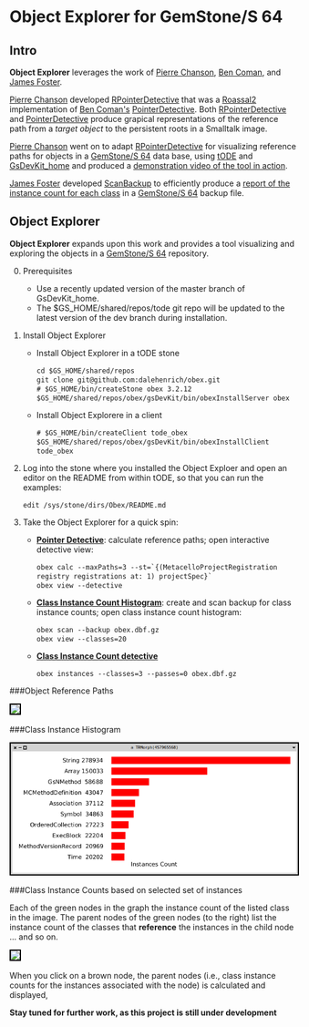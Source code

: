 # Object Explorer for GemStone/S 64

## Intro

**Object Explorer** leverages the work of [Pierre Chanson][15], [Ben Coman][17], and [James Foster][16].

[Pierre Chanson][15] developed [RPointerDetective][2] that was a [Roassal2][4] implementation of [Ben Coman's][17] [PointerDetective][3]. Both [RPointerDetective][2] and [PointerDetective][3] produce grapical representations of the reference path from a *target object* to the persistent roots in a Smalltalk image.

[Pierre Chanson][15] went on to adapt [RPointerDetective][2] for visualizing reference paths for objects in a [GemStone/S 64][12] data base, using [tODE][9] and [GsDevKit_home][10] and produced a [demonstration video of the tool in action][14].

[James Foster][16] developed [ScanBackup][1] to efficiently produce a [report of the instance count for each class][13] in a [GemStone/S 64][12] backup file.

## Object Explorer
**Object Explorer** expands upon this work and provides a tool visualizing and exploring the objects in a [GemStone/S 64][12] repository. 

0. Prerequisites
   - Use a recently updated version of the master branch of GsDevKit_home.
   - The $GS_HOME/shared/repos/tode git repo will be updated to the latest version of the dev branch during installation.

1. Install Object Explorer
   - Install Object Explorer in a tODE stone

     ```shell
     cd $GS_HOME/shared/repos
     git clone git@github.com:dalehenrich/obex.git
     # $GS_HOME/bin/createStone obex 3.2.12
     $GS_HOME/shared/repos/obex/gsDevKit/bin/obexInstallServer obex
     ```

   - Install Object Explorere in a client

     ```shell
     # $GS_HOME/bin/createClient tode_obex
     $GS_HOME/shared/repos/obex/gsDevKit/bin/obexInstallClient tode_obex
     ```

2. Log into the stone where you installed the Object Exploer and open an editor on the README from within tODE, so that you can run the examples:

   ```
   edit /sys/stone/dirs/Obex/README.md
   ```

2. Take the Object Explorer for a quick spin:
   - [**Pointer Detective**](#object-reference-paths): calculate reference paths; open interactive detective view:

     ```
     obex calc --maxPaths=3 --st=`{(MetacelloProjectRegistration registry registrations at: 1) projectSpec}`
     obex view --detective
     ```

   - [**Class Instance Count Histogram**](#class-instance-count-histogram): create and scan backup for class instance counts; open class instance count histogram:

     ```
     obex scan --backup obex.dbf.gz
     obex view --classes=20
     ```

   - [**Class Instance Count detective**](#class-instance-counts-based-on-selected-set-of-instances)
     ```
     obex instances --classes=3 --passes=0 obex.dbf.gz
     ```

###Object Reference Paths

<img style="border: 2px solid #000000;" src="https://raw.githubusercontent.com/dalehenrich/obex/master/docs/images/sample.png" />

###Class Instance Histogram

<img style="border: 2px solid #000000;" src="https://raw.githubusercontent.com/dalehenrich/obex/master/docs/images/classInstances.png" />

###Class Instance Counts based on selected set of instances

Each of the green nodes in the graph the instance count of the listed class in the image. The parent nodes of the green nodes (to the right) list the instance count of the classes that **reference** the instances in the child node ... and so on.

<img style="border: 2px solid #000000;" src="https://raw.githubusercontent.com/dalehenrich/obex/master/docs/images/classInstancesWithInstances.png" />

When you click on a brown node, the parent nodes (i.e., class instance counts for the instances associated with the node) is calculated and displayed,

**Stay tuned for further work, as this project is still under development**


[1]: http://seaside.gemtalksystems.com/ss/ScanBackup.html
[2]: http://www.smalltalkhub.com/#!/~PierreChanson/RPointerDetective
[3]: http://smalltalkhub.com/#!/~BenComan/PointerDetective
[4]: http://smalltalkhub.com/#!/~ObjectProfile/Roassal2

[9]: https://github.com/dalehenrich/tode
[10]: https://github.com/GsDevKit/GsDevKit_home

[12]: https://gemtalksystems.com/products/gs64/

[13]: https://programminggems.wordpress.com/2009/05/14/scanbackup/

[14]: https://vimeo.com/131145038

[15]: https://fr.linkedin.com/in/pierre-chanson-7a817064
[16]: https://github.com/jgfoster
[17]: https://github.com/bencoman
